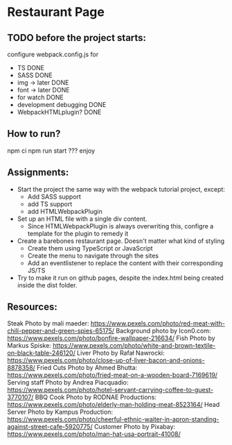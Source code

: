 # Restaurant Page

## TODO before the project starts:

configure webpack.config.js for
+ TS DONE
+ SASS DONE
+ img -> later DONE
+ font -> later DONE
+ for watch DONE
+ development debugging DONE
+ WebpackHTMLplugin? DONE

## How to run?

npm ci
npm run start
??? 
enjoy
## Assignments:
+ Start the project the same way with the webpack tutorial project, except:
    + Add SASS support
    + add TS support
    + add HTMLWebpackPlugin
+ Set up an HTML file with a single div content.
    + Since HTMLWebpackPlugin is always overwriting this, configre a template for the plugin to remedy it
+ Create a barebones restaurant page. Doesn't matter what kind of styling
    + Create them using TypeScript or JavaScript
    + Create the menu to navigate through the sites
    + Add an eventlistener to replace the content with their corresponding JS/TS
+ Try to make it run on github pages, despite the index.html being created inside the dist folder.


## Resources:

Steak Photo by mali maeder: https://www.pexels.com/photo/red-meat-with-chili-pepper-and-green-spies-65175/
Background photo by Icon0.com: https://www.pexels.com/photo/bonfire-wallpaper-216634/ 
Fish Photo by Markus Spiske: https://www.pexels.com/photo/white-and-brown-textile-on-black-table-246120/
Liver Photo by Rafał Nawrocki: https://www.pexels.com/photo/close-up-of-liver-bacon-and-onions-8878358/
Fried Cuts Photo by Ahmed Bhutta: https://www.pexels.com/photo/fried-meat-on-a-wooden-board-7169619/
Serving staff Photo by Andrea Piacquadio: https://www.pexels.com/photo/hotel-servant-carrying-coffee-to-guest-3770107/
BBQ Cook Photo by RODNAE Productions: https://www.pexels.com/photo/elderly-man-holding-meat-8523164/
Head Server Photo by Kampus Production: https://www.pexels.com/photo/cheerful-ethnic-waiter-in-apron-standing-against-street-cafe-5920775/
Customer Photo by Pixabay: https://www.pexels.com/photo/man-hat-usa-portrait-41008/